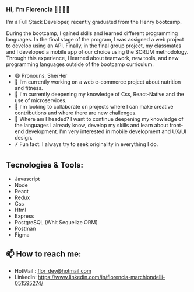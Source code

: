 ### Hi, I'm Florencia 👋👩🏼‍💻
I'm a Full Stack Developer, recently graduated from the Henry bootcamp.

During the bootcamp, I gained skills and learned different programming languages. In the final stage of the program, I was assigned a web project to develop using an API. Finally, in the final group project, my classmates and I developed a mobile app of our choice using the SCRUM methodology. Through this experience, I learned about teamwork, new tools, and new programming languages outside of the bootcamp curriculum.

- 😄 Pronouns: She/Her
- 🔭  I’m currently working on a web e-commerce project about nutrition and fitness.
- 🌱  I'm currently deepening my knowledge of Css, React-Native and the use of microservices.
- 👯  I'm looking to collaborate on projects where I can make creative contributions and where there are new challenges.
- 🚀  Where am I headed? I want to continue deepening my knowledge of the languages I already know, develop my skills and learn about front-end development. I'm very interested in mobile development and UX/UI design.
- ⚡ Fun fact:  I always try to seek originality in everything I do.
## Tecnologies & Tools: 
- Javascript
- Node
- React
- Redux
- Css
- Html
- Express
- PostgreSQL (Whit Sequelize ORM)
- Postman
- Figma

## 📫 How to reach me: 
- HotMail : flor_dev@hotmail.com
- LinkedIn: https://www.linkedin.com/in/florencia-marchiondelli-051595274/



<!--
**FlorMarchion/FlorMarchion** is a ✨ _special_ ✨ repository because its `README.md` (this file) appears on your GitHub profile.

-->
